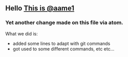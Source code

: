 ## Hello [This is @aame1](https://aame1.github.io)

### Yet another change made on this file via atom.  

What we did is:

* added some lines to adapt with git commands
* got used to some different commands, etc etc...
